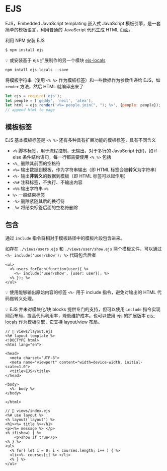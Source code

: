 # EJS
EJS，Embedded JavaScript templating 嵌入式 JavaScript 模板引擎，是一套简单的模板语言，利用普通的 JavaScript 代码生成 HTML 页面。

利用 NPM 安装 EJS

```bash
$ npm install ejs
```

:bulb: 或安装基于 ejs 扩展制作的另一个模块 [ejs-locals](https://www.npmjs.com/package/ejs-locals)

```js
npm intall ejs-locals --save
```

将模板字符串（使用 `<% %>` 作为模板标签）和一些数据作为参数传递给 EJS，如 `render` 方法，然后 HTML 就编译出来了

```js
let ejs = require('ejs');
let people = ['geddy', 'neil', 'alex'],
let html = ejs.render('<%= people.join(", "); %>', {people: people});
// append html to page
```

## 模板标签
EJS 基本模板标签是 `<% %>` 还有多种具有扩展功能的模板标签，具有不同含义

- `<%` 脚本标签，用于流程控制，无输出，对于多行的 JavaScript 代码，如 if-else 条件结构语句，每一行都需要使用 `<% %>` 包括
- `<%_` 删除其前面的空格符
- `<%=` 输出数据到模板，作为字符串输出（即 HTML 标签会被**转义**为字符串）
- `<%-` 输出**非转义**的数据到模板（即 HTML 标签可以起作用）
- `<%#` 注释标签，不执行、不输出内容
- `<%%` 输出字符串 `<%`
- `%>` 一般结束标签
- `-%>` 删除紧随其后的换行符
- `_%>` 将结束标签后面的空格符删除

## 包含
通过 `include` 指令将相对于模板路径中的模板片段包含进来。

如存在 `./views/users.ejs` 和 `./views/user/show.ejs` 两个模板文件，可以通过 `<%- include('user/show'); %>` 代码包含后者

```ejs
<ul>
  <% users.forEach(function(user){ %>
    <%- include('user/show', {user: user}); %>
  <% }); %>
</ul>
```

:bulb: 使用能够输出原始内容的标签 `<%-` 用于 include 指令，避免对输出的 HTML 代码做转义处理。

:bulb: EJS 并未对模块化/块 blocks 提供专门的支持，但可以使用 `include` 指令实现网页布局，提高代码利用率，降低维护成本。也可以使用 ejs 的扩展版本 [ejs-locals](https://www.npmjs.com/package/ejs-locals) 作为模板引擎，它支持 layout/view 布局。

```ejs
// 📁 views/layout.ejs
<%# layout template %>
<!DOCTYPE html>
<html lang="en">

<head>
  <meta charset="UTF-8">
  <meta name="viewport" content="width=device-width, initial-scale=1.0">
  <title>EJS</title>
</head>

<body>
  <%- body %>
</body>

</html>
```

```ejs
// 📁 views/index.ejs
<%# use layout %>
<% layout('layout') %>
<h1><%= title %></h1>
<p><%= message %> </p>
<% if(show) { %>
    <p>show if true</p>
<% } %>
<ul>
  <% for( let i = 0; i < courses.length; i++ ) { %>
  <li><%- courses[i] %> </li>
  <% } %>
</ul>
```